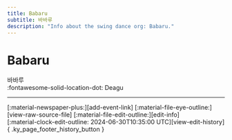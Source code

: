 ```yaml
---
title: Babaru
subtitle: 바바루
description: "Info about the swing dance org: Babaru."
---
```


# Babaru

바바루  
:fontawesome-solid-location-dot: Deagu  


---

<div class="ky_page_footer" markdown>
<div class="ky_page_footer_trailing" markdown="span">
[:material-newspaper-plus:][add-event-link]
[:material-file-eye-outline:][view-raw-source-file]
[:material-file-edit-outline:][edit-info]
</div>
<div class="ky_page_footer_leading" markdown="span">
[:material-clock-edit-outline: 2024-06-30T10:35:00 UTC][view-edit-history]{ .ky_page_footer_history_button }
</div>
</div>

[add-event-link]: https://github.com/swingdance/events/issues/new?assignees=&labels=add+event&projects=&template=02-add_entity.yml&title=%5Bko_KR%5D%20Add%20Event%3A%20%3CName%3E&region=ko_KR&province=Deagu&city=Deagu&org_id=babaru "Add Event"
[view-raw-source-file]: https://github.com/swingdance/orgs/blob/main/ko_KR/babaru.json "View Raw Source File"
[edit-info]: https://github.com/swingdance/orgs/issues/new?assignees=&labels=update+org&projects=&template=03-update_entity.yml&title=%5Bko_KR%5D%20Update%20Org%3A%20Babaru&region=ko_KR&id=babaru&name=Babaru "Edit Info"

[view-edit-history]: https://github.com/swingdance/orgs/commits/main/ko_KR/babaru.json "View Edit History"
